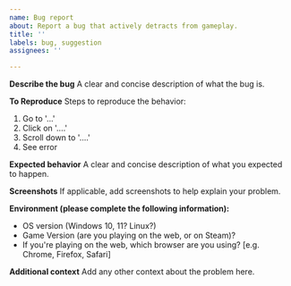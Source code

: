 ```yaml
---
name: Bug report
about: Report a bug that actively detracts from gameplay.
title: ''
labels: bug, suggestion
assignees: ''

---
```


**Describe the bug**
A clear and concise description of what the bug is.

**To Reproduce**
Steps to reproduce the behavior:
1. Go to '...'
2. Click on '....'
3. Scroll down to '....'
4. See error

**Expected behavior**
A clear and concise description of what you expected to happen.

**Screenshots**
If applicable, add screenshots to help explain your problem.

**Environment (please complete the following information):**
 - OS version (Windows 10, 11? Linux?)
 - Game Version (are you playing on the web, or on Steam)?
 - If you're playing on the web, which browser are you using? [e.g. Chrome, Firefox, Safari]

**Additional context**
Add any other context about the problem here.
